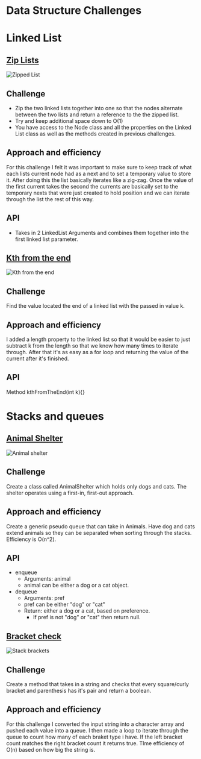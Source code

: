 # Data Structure Challenges

# Linked List

## [Zip Lists](https://github.com/Caelinh/data-structures-and-algorithms/blob/main/java/datastructures/lib/src/main/java/codechallenges/LinkedListChallenges/LinkedListchallenge.java)
![Zipped List](https://user-images.githubusercontent.com/106052558/189578651-fecedc4e-22cc-4902-b723-6ed41c11a66f.jpg)

## Challenge
- Zip the two linked lists together into one so that the nodes alternate between the two lists and return a reference to the the zipped list.
- Try and keep additional space down to O(1)
- You have access to the Node class and all the properties on the Linked List class as well as the methods created in previous challenges.
## Approach and efficiency
For this challenge I felt it was important to make sure to keep track of what each lists current node had as a next and to set a temporary value to store it.
After doing this the list basically iterates like a zig-zag. Once the value of the first current takes the second the currents are basically set to the temporary nexts that were
just created to hold position and we can iterate through the list the rest of this way.
## API
- Takes in 2 LinkedList Arguments and combines them together into the first linked list parameter.

## [Kth from the end](https://github.com/Caelinh/data-structures-and-algorithms/blob/main/java/datastructures/lib/src/main/java/datastructures/LinkedList/LinkedList.java)
![Kth from the end](https://user-images.githubusercontent.com/106052558/189578449-7f79bfc3-8c96-4d72-8b64-6351930424f1.jpg)

## Challenge
Find the value located the end of a linked list with the passed in value k.  

## Approach and efficiency
I added a length property to the linked list so that it would be easier to just subtract k from the length so that we know how many times to iterate through. After that it's as easy as a for loop and returning the value of the current after it's finished.

## API
Method kthFromTheEnd(int k){}

# Stacks and queues

## [Animal Shelter](https://github.com/Caelinh/data-structures-and-algorithms/tree/main/java/datastructures/lib/src/main/java/codechallenges/StacksAndQueues)
![Animal shelter](https://user-images.githubusercontent.com/106052558/189578468-5928f843-751d-4692-9ddf-a92ae9d31717.jpg)

## Challenge
Create a class called AnimalShelter which holds only dogs and cats.
The shelter operates using a first-in, first-out approach.

## Approach and efficiency
Create a generic pseudo queue that can take in Animals. Have dog and cats extend animals so they can be separated when sorting through the stacks. Efficiency is O(n^2).

## API
- enqueue
  - Arguments: animal
  - animal can be either a dog or a cat object.
- dequeue
  - Arguments: pref
  - pref can be either "dog" or "cat"
  - Return: either a dog or a cat, based on preference.
    - If pref is not "dog" or "cat" then return null.
  

## [Bracket check](https://github.com/Caelinh/data-structures-and-algorithms/blob/main/java/datastructures/lib/src/main/java/codechallenges/StacksAndQueues/StackChallenges.java)
![Stack brackets](https://user-images.githubusercontent.com/106052558/189579104-16278a9e-7354-4f41-ac91-2c7961980f6c.jpg)

## Challenge

Create a method that takes in a string and checks that every square/curly bracket and parenthesis has it's pair and return a boolean.  

## Approach and efficiency
For this challenge I converted the input string into a character array and pushed each value into a queue. I then made a loop to iterate through the queue to count how many of each braket type i have. If the left bracket count matches the right bracket count it returns true. TIme efficiency of O(n) based on how big the string is.  


